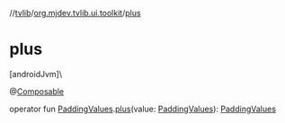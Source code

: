 //[tvlib](../../index.md)/[org.mjdev.tvlib.ui.toolkit](index.md)/[plus](plus.md)

# plus

[androidJvm]\

@[Composable](https://developer.android.com/reference/kotlin/androidx/compose/runtime/Composable.html)

operator fun [PaddingValues](https://developer.android.com/reference/kotlin/androidx/compose/foundation/layout/PaddingValues.html).[plus](plus.md)(value: [PaddingValues](https://developer.android.com/reference/kotlin/androidx/compose/foundation/layout/PaddingValues.html)): [PaddingValues](https://developer.android.com/reference/kotlin/androidx/compose/foundation/layout/PaddingValues.html)
